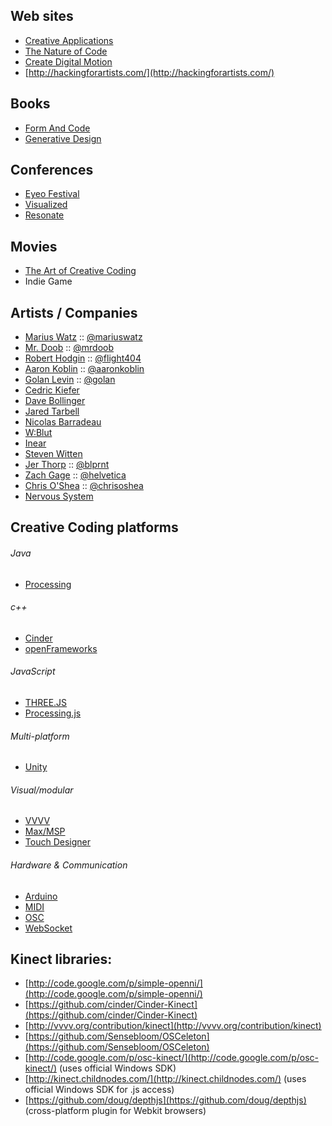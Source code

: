 Web sites
------------------
* [Creative Applications](http://www.creativeapplications.net/)
* [The Nature of Code](http://natureofcode.com/book/)
* [Create Digital Motion](http://createdigitalmotion.com/)
* [http://hackingforartists.com/](http://hackingforartists.com/)

Books
------------------
* [Form And Code](http://formandcode.com/)
* [Generative Design](http://www.generative-gestaltung.de/)

Conferences
------------------
* [Eyeo Festival](http://eyeofestival.com/)
* [Visualized](http://visualized.com/)
* [Resonate](http://resonate.io/)

Movies
------------------
* [The Art of Creative Coding](http://www.youtube.com/watch?v=eBV14-3LT-g)
* Indie Game


Artists / Companies
------------------
* [Marius Watz](http://mariuswatz.com/) :: [@mariuswatz](http://twitter.com/mariuswatz)
* [Mr. Doob](http://mrdoob.com/) :: [@mrdoob](http://twitter.com/mrdoob)
* [Robert Hodgin](http://roberthodgin.com/) :: [@flight404](http://twitter.com/flight404)
* [Aaron Koblin](http://www.aaronkoblin.com/) :: [@aaronkoblin](http://twitter.com/aaronkoblin)
* [Golan Levin](http://flong.com/) :: [@golan](http://twitter.com/golan)
* [Cedric Kiefer](http://www.onformative.com/)
* [Dave Bollinger](http://www.flickr.com/photos/davebollinger/)
* [Jared Tarbell](http://www.complexification.net/gallery/)
* [Nicolas Barradeau](http://en.nicoptere.net/)
* [W:Blut](http://www.wblut.com/constructionsite/)
* [Inear](http://www.inear.se/)
* [Steven Witten](http://acko.net/)
* [Jer Thorp](http://about.me/jerthorp) :: [@blprnt](http://twitter.com/blprnt)
* [Zach Gage](http://www.stfj.net/) :: [@helvetica](http://twitter.com/helvetica)
* [Chris O'Shea](http://www.chrisoshea.org/) :: [@chrisoshea](http://twitter.com/chrisoshea)
* [Nervous System](http://n-e-r-v-o-u-s.com/)


Creative Coding platforms 
------------------
###### Java
* [Processing](http://processing.org)

###### c++
* [Cinder](http://libcinder.org/)
* [openFrameworks](http://www.openframeworks.cc/)

###### JavaScript
* [THREE.JS](http://www.openframeworks.cc/)
* [Processing.js](http://processingjs.org)

###### Multi-platform
* [Unity](http://unity3d.com/)

###### Visual/modular 
* [VVVV](http://vvvv.org)
* [Max/MSP](http://cycling74.com/products/max/)
* [Touch Designer](http://www.derivative.ca/)

###### Hardware & Communication
* [Arduino](http://www.arduino.cc/)
* [MIDI](http://en.wikipedia.org/wiki/MIDI)
* [OSC](http://en.wikipedia.org/wiki/Open_Sound_Control)
* [WebSocket](http://en.wikipedia.org/wiki/WebSocket)


Kinect libraries:
------------------
* [http://code.google.com/p/simple-openni/](http://code.google.com/p/simple-openni/)
* [https://github.com/cinder/Cinder-Kinect](https://github.com/cinder/Cinder-Kinect)
* [http://vvvv.org/contribution/kinect](http://vvvv.org/contribution/kinect)
* [https://github.com/Sensebloom/OSCeleton](https://github.com/Sensebloom/OSCeleton)
* [http://code.google.com/p/osc-kinect/](http://code.google.com/p/osc-kinect/) (uses official Windows SDK)
* [http://kinect.childnodes.com/](http://kinect.childnodes.com/) (uses official Windows SDK for .js access)
* [https://github.com/doug/depthjs](https://github.com/doug/depthjs) (cross-platform plugin for Webkit browsers)
